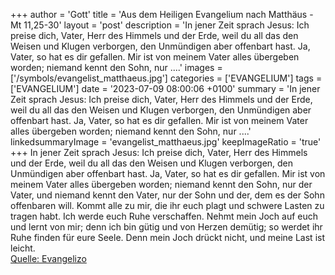 +++
author = 'Gott'
title = 'Aus dem Heiligen Evangelium nach Matthäus - Mt 11,25-30'
layout = 'post'
description = 'In jener Zeit sprach Jesus: Ich preise dich, Vater, Herr des Himmels und der Erde, weil du all das den Weisen und Klugen verborgen, den Unmündigen aber offenbart hast. Ja, Vater, so hat es dir gefallen. Mir ist von meinem Vater alles übergeben worden; niemand kennt den Sohn, nur ....'
images = ['/symbols/evangelist_matthaeus.jpg']
categories = ['EVANGELIUM']
tags = ['EVANGELIUM']
date = '2023-07-09 08:00:06 +0100'
summary = 'In jener Zeit sprach Jesus: Ich preise dich, Vater, Herr des Himmels und der Erde, weil du all das den Weisen und Klugen verborgen, den Unmündigen aber offenbart hast. Ja, Vater, so hat es dir gefallen. Mir ist von meinem Vater alles übergeben worden; niemand kennt den Sohn, nur ....'
linkedsummaryImage = 'evangelist_matthaeus.jpg'
keepImageRatio = 'true'
+++
In jener Zeit sprach Jesus: Ich preise dich, Vater, Herr des Himmels und der Erde, weil du all das den Weisen und Klugen verborgen, den Unmündigen aber offenbart hast.
Ja, Vater, so hat es dir gefallen.
Mir ist von meinem Vater alles übergeben worden; niemand kennt den Sohn, nur der Vater, und niemand kennt den Vater, nur der Sohn und der, dem es der Sohn offenbaren will.<!--more-->
Kommt alle zu mir, die ihr euch plagt und schwere Lasten zu tragen habt. Ich werde euch Ruhe verschaffen.
Nehmt mein Joch auf euch und lernt von mir; denn ich bin gütig und von Herzen demütig; so werdet ihr Ruhe finden für eure Seele.
Denn mein Joch drückt nicht, und meine Last ist leicht.<br> [Quelle: Evangelizo](https://evangeliumtagfuertag.org/DE/gospel)